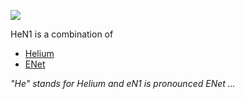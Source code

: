 ![](https://avatars1.githubusercontent.com/u/12750988?v=3&s=460)

HeN1 is a combination of 
* [Helium](https://github.com/HeliumProject/Helium) 
* [ENet](http://enet.bespin.org/)

_"He" stands for Helium and eN1 is pronounced ENet ..._
